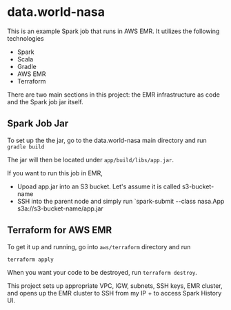 # data.world-nasa
This is an example Spark job that runs in AWS EMR. It utilizes the following technologies
- Spark
- Scala
- Gradle
- AWS EMR
- Terraform

There are two main sections in this project: the EMR infrastructure as code and the Spark job jar itself.
## Spark Job Jar
To set up the the jar, go to the data.world-nasa main directory and run
`gradle build`

The jar will then be located under `app/build/libs/app.jar`.

If you want to run this job in EMR, 
- Upoad app.jar into an S3 bucket. Let's assume it is called s3-bucket-name 
- SSH into the parent node and simply run `spark-submit --class nasa.App s3a://s3-bucket-name/app.jar

## Terraform for AWS EMR
To get it up and running, go into `aws/terraform` directory and run 

`terraform apply`

When you want your code to be destroyed, run `terraform destroy`.

This project sets up appropriate VPC, IGW, subnets, SSH keys, EMR cluster, and opens up the EMR cluster to SSH from my IP + to access Spark History UI.